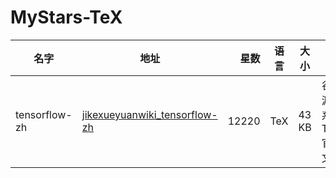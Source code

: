 # MyStars-TeX
|    名字     |                                        地址                                         |星数 |语言|大小 |                      描述                      |
|-------------|-------------------------------------------------------------------------------------|----:|----|-----|------------------------------------------------|
|tensorflow-zh|[jikexueyuanwiki_tensorflow-zh](https://github.com/jikexueyuanwiki/tensorflow-zh.git)|12220|TeX |43 KB|谷歌全新开源人工智能系统TensorFlow官方文档中文版|
